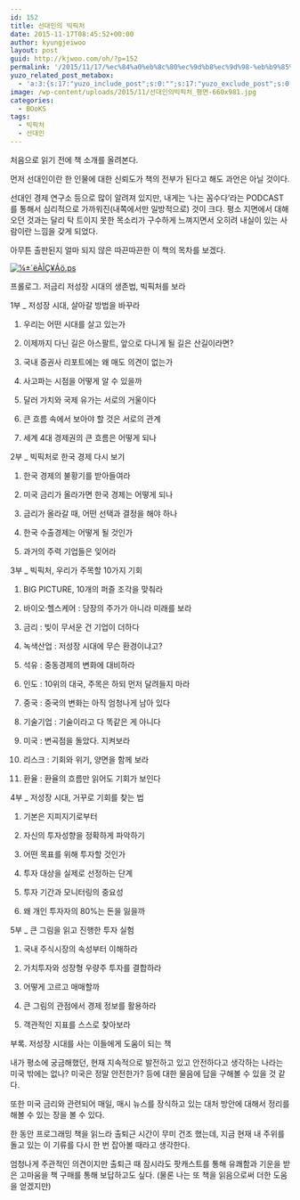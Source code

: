 ```yaml
---
id: 152
title: 선대인의 빅픽처
date: 2015-11-17T08:45:52+00:00
author: kyungjeiwoo
layout: post
guid: http://kjwoo.com/oh/?p=152
permalink: '/2015/11/17/%ec%84%a0%eb%8c%80%ec%9d%b8%ec%9d%98-%eb%b9%85%ed%94%bd%ec%b2%98/'
yuzo_related_post_metabox:
  - 'a:3:{s:17:"yuzo_include_post";s:0:"";s:17:"yuzo_exclude_post";s:0:"";s:21:"yuzo_disabled_related";N;}'
image: /wp-content/uploads/2015/11/선대인의빅픽처_평면-660x981.jpg
categories:
  - BOoKS
tags:
  - 빅픽처
  - 선대인
---
```

처음으로 읽기 전에 책 소개를 올려본다.

먼저 선대인이란 한 인물에 대한 신뢰도가 책의 전부가 된다고 해도 과언은 아닐 것이다.

선대인 경제 연구소 등으로 많이 알려져 있지만, 내게는 &#8216;나는 꼼수다&#8217;라는 PODCAST 를 통해서 심리적으로 가까워진(내쪽에서만 일방적으로) 것이 크다. 평소 지면에서 대해오던 것과는 달리 탁 트이지 못한 목소리가 구수하게 느껴지면서 오히려 내실이 있는 사람이란 느낌을 갖게 되었다.

아무튼 출판된지 얼마 되지 않은 따끈따끈한 이 책의 목차를 보겠다.

<a href="https://i2.wp.com/kjwoo.com/oh/wp-content/uploads/2015/11/선대인의빅픽처_평면.jpg" data-rel="lightbox-0" title=""><img class="wp-image-154 aligncenter" src="https://i2.wp.com/kjwoo.com/oh/wp-content/uploads/2015/11/선대인의빅픽처_평면.jpg?resize=191%2C283" alt="¼±´ëÀÎÇ¥Áö.ps" srcset="https://i2.wp.com/kjwoo.com/oh/wp-content/uploads/2015/11/선대인의빅픽처_평면.jpg?resize=202%2C300 202w, https://i2.wp.com/kjwoo.com/oh/wp-content/uploads/2015/11/선대인의빅픽처_평면.jpg?resize=689%2C1024 689w, https://i2.wp.com/kjwoo.com/oh/wp-content/uploads/2015/11/선대인의빅픽처_평면.jpg?resize=660%2C981 660w, https://i2.wp.com/kjwoo.com/oh/wp-content/uploads/2015/11/선대인의빅픽처_평면.jpg?w=1092 1092w" sizes="(max-width: 191px) 100vw, 191px" data-recalc-dims="1" /></a>

<!--more-->

프롤로그. 저금리 저성장 시대의 생존법, 빅픽처를 보라

1부 _ 저성장 시대, 살아갈 방법을 바꾸라
  
1. 우리는 어떤 시대를 살고 있는가
  
2. 이제까지 다닌 길은 아스팔트, 앞으로 다니게 될 길은 산길이라면?
  
3. 국내 증권사 리포트에는 왜 매도 의견이 없는가
  
4. 사고파는 시점을 어떻게 알 수 있을까
  
5. 달러 가치와 국제 유가는 서로의 거울이다
  
6. 큰 흐름 속에서 보아야 할 것은 서로의 관계
  
7. 세계 4대 경제권의 큰 흐름은 어떻게 되나

2부 _ 빅픽처로 한국 경제 다시 보기
  
1. 한국 경제의 불황기를 받아들여라
  
2. 미국 금리가 올라가면 한국 경제는 어떻게 되나
  
3. 금리가 올라갈 때, 어떤 선택과 결정을 해야 하나
  
4. 한국 수출경제는 어떻게 될 것인가
  
5. 과거의 주력 기업들은 잊어라

3부 _ 빅픽처, 우리가 주목할 10가지 기회
  
1. BIG PICTURE, 10개의 퍼즐 조각을 맞춰라
  
2. 바이오·헬스케어 : 당장의 주가가 아니라 미래를 보라
  
3. 금리 : 빚이 무서운 건 기업이 더하다
  
4. 녹색산업 : 저성장 시대에 무슨 환경이냐고?
  
5. 석유 : 중동경제의 변화에 대비하라
  
6. 인도 : 10위의 대국, 주목은 하되 먼저 달려들지 마라
  
7. 중국 : 중국의 변화는 아직 엄청나게 남아 있다
  
8. 기술기업 : 기술이라고 다 똑같은 게 아니다
  
9. 미국 : 변곡점을 돌았다. 지켜보라
  
10. 리스크 : 기회와 위기, 양면을 함께 보라
  
11. 환율 : 환율의 흐름만 읽어도 기회가 보인다

4부 _ 저성장 시대, 거꾸로 기회를 찾는 법

1. 기본은 지피지기로부터
  
2. 자신의 투자성향을 정확하게 파악하기
  
3. 어떤 목표를 위해 투자할 것인가
  
4. 투자 대상을 실제로 선정하는 단계
  
5. 투자 기간과 모니터링의 중요성
  
6. 왜 개인 투자자의 80%는 돈을 잃을까

5부 _ 큰 그림을 읽고 진행한 투자 실험

1. 국내 주식시장의 속성부터 이해하라
  
2. 가치투자와 성장형 우량주 투자를 결합하라
  
3. 어떻게 고르고 매매할까
  
4. 큰 그림의 관점에서 경제 정보를 활용하라
  
5. 객관적인 지표를 스스로 찾아보라

부록. 저성장 시대를 사는 이들에게 도움이 되는 책

<!--more-->

내가 평소에 궁금해했던, 현재 지속적으로 발전하고 있고 안전하다고 생각하는 나라는 미국 밖에는 없나? 미국은 정말 안전한가? 등에 대한 물음에 답을 구해볼 수 있을 것 같다.

또한 미국 금리와 관련되어 매일, 매시 뉴스를 장식하고 있는 대처 방안에 대해서 정리를 해볼 수 있는 장을 볼 수 있다.

한 동안 프로그래밍 책을 읽느라 출퇴근 시간이 무미 건조 했는데, 지금 현재 내 주위를 돌고 있는 이 기류를 다시 한 번 잡아볼 때라고 생각한다.

엄청나게 주관적인 의견이지만 출퇴근 때 잠시라도 팟캐스트를 통해 유쾌함과 기운을 받은 고마움을 책 구매를 통해 보답하고도 싶다. (물론 나는 또 책을 읽음으로써 더한 도움을 얻겠지만)